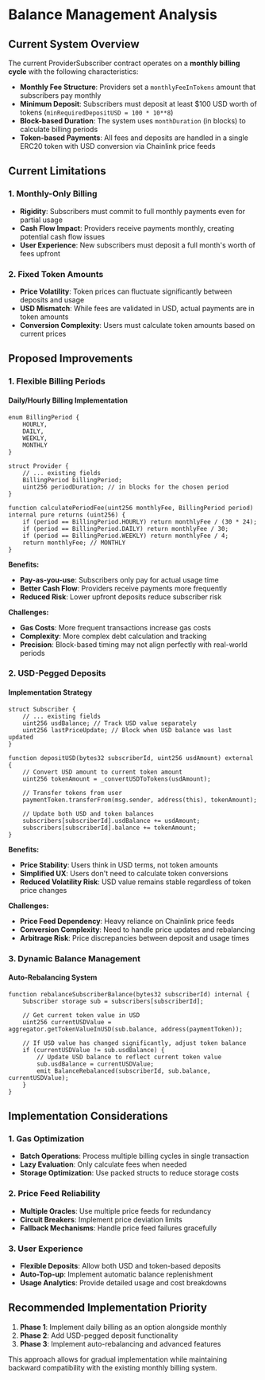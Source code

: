 # Balance Management Analysis

## Current System Overview

The current ProviderSubscriber contract operates on a **monthly billing cycle** with the following characteristics:

- **Monthly Fee Structure**: Providers set a `monthlyFeeInTokens` amount that subscribers pay monthly
- **Minimum Deposit**: Subscribers must deposit at least $100 USD worth of tokens (`minRequiredDepositUSD = 100 * 10**8`)
- **Block-based Duration**: The system uses `monthDuration` (in blocks) to calculate billing periods
- **Token-based Payments**: All fees and deposits are handled in a single ERC20 token with USD conversion via Chainlink price feeds

## Current Limitations

### 1. Monthly-Only Billing
- **Rigidity**: Subscribers must commit to full monthly payments even for partial usage
- **Cash Flow Impact**: Providers receive payments monthly, creating potential cash flow issues
- **User Experience**: New subscribers must deposit a full month's worth of fees upfront

### 2. Fixed Token Amounts
- **Price Volatility**: Token prices can fluctuate significantly between deposits and usage
- **USD Mismatch**: While fees are validated in USD, actual payments are in token amounts
- **Conversion Complexity**: Users must calculate token amounts based on current prices

## Proposed Improvements

### 1. Flexible Billing Periods

#### Daily/Hourly Billing Implementation
```solidity
enum BillingPeriod {
    HOURLY,
    DAILY,
    WEEKLY,
    MONTHLY
}

struct Provider {
    // ... existing fields
    BillingPeriod billingPeriod;
    uint256 periodDuration; // in blocks for the chosen period
}

function calculatePeriodFee(uint256 monthlyFee, BillingPeriod period) internal pure returns (uint256) {
    if (period == BillingPeriod.HOURLY) return monthlyFee / (30 * 24);
    if (period == BillingPeriod.DAILY) return monthlyFee / 30;
    if (period == BillingPeriod.WEEKLY) return monthlyFee / 4;
    return monthlyFee; // MONTHLY
}
```

**Benefits:**
- **Pay-as-you-use**: Subscribers only pay for actual usage time
- **Better Cash Flow**: Providers receive payments more frequently
- **Reduced Risk**: Lower upfront deposits reduce subscriber risk

**Challenges:**
- **Gas Costs**: More frequent transactions increase gas costs
- **Complexity**: More complex debt calculation and tracking
- **Precision**: Block-based timing may not align perfectly with real-world periods

### 2. USD-Pegged Deposits

#### Implementation Strategy
```solidity
struct Subscriber {
    // ... existing fields
    uint256 usdBalance; // Track USD value separately
    uint256 lastPriceUpdate; // Block when USD balance was last updated
}

function depositUSD(bytes32 subscriberId, uint256 usdAmount) external {
    // Convert USD amount to current token amount
    uint256 tokenAmount = _convertUSDToTokens(usdAmount);
    
    // Transfer tokens from user
    paymentToken.transferFrom(msg.sender, address(this), tokenAmount);
    
    // Update both USD and token balances
    subscribers[subscriberId].usdBalance += usdAmount;
    subscribers[subscriberId].balance += tokenAmount;
}
```

**Benefits:**
- **Price Stability**: Users think in USD terms, not token amounts
- **Simplified UX**: Users don't need to calculate token conversions
- **Reduced Volatility Risk**: USD value remains stable regardless of token price changes

**Challenges:**
- **Price Feed Dependency**: Heavy reliance on Chainlink price feeds
- **Conversion Complexity**: Need to handle price updates and rebalancing
- **Arbitrage Risk**: Price discrepancies between deposit and usage times

### 3. Dynamic Balance Management

#### Auto-Rebalancing System
```solidity
function rebalanceSubscriberBalance(bytes32 subscriberId) internal {
    Subscriber storage sub = subscribers[subscriberId];
    
    // Get current token value in USD
    uint256 currentUSDValue = aggregator.getTokenValueInUSD(sub.balance, address(paymentToken));
    
    // If USD value has changed significantly, adjust token balance
    if (currentUSDValue != sub.usdBalance) {
        // Update USD balance to reflect current token value
        sub.usdBalance = currentUSDValue;
        emit BalanceRebalanced(subscriberId, sub.balance, currentUSDValue);
    }
}
```

## Implementation Considerations

### 1. Gas Optimization
- **Batch Operations**: Process multiple billing cycles in single transaction
- **Lazy Evaluation**: Only calculate fees when needed
- **Storage Optimization**: Use packed structs to reduce storage costs

### 2. Price Feed Reliability
- **Multiple Oracles**: Use multiple price feeds for redundancy
- **Circuit Breakers**: Implement price deviation limits
- **Fallback Mechanisms**: Handle price feed failures gracefully

### 3. User Experience
- **Flexible Deposits**: Allow both USD and token-based deposits
- **Auto-Top-up**: Implement automatic balance replenishment
- **Usage Analytics**: Provide detailed usage and cost breakdowns

## Recommended Implementation Priority

1. **Phase 1**: Implement daily billing as an option alongside monthly
2. **Phase 2**: Add USD-pegged deposit functionality
3. **Phase 3**: Implement auto-rebalancing and advanced features

This approach allows for gradual implementation while maintaining backward compatibility with the existing monthly billing system.

